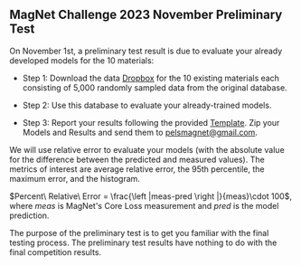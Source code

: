## MagNet Challenge 2023 November Preliminary Test

On November 1st, a preliminary test result is due to evaluate your already developed models for the 10 materials: 

- Step 1: Download the data [Dropbox](https://www.dropbox.com/sh/4ppuzu7z4ky3m6l/AAApqXcxr_Fnr5x9f5qDr8j8a?dl=0) for the 10 existing materials each consisting of 5,000 randomly sampled data from the original database.

- Step 2: Use this database to evaluate your already-trained models.

- Step 3: Report your results following the provided [Template](PretestResultsPDF.pdf). Zip your Models and Results and send them to pelsmagnet@gmail.com.

We will use relative error to evaluate your models (with the absolute value for the difference between the predicted and measured values). The metrics of interest are average relative error, the 95th percentile, the maximum error, and the histogram.

$Percent\ Relative\  Error = \frac{\left |meas-pred \right |}{meas}\cdot 100$, where $meas$ is MagNet's Core Loss measurement and $pred$ is the model prediction.

The purpose of the preliminary test is to get you familiar with the final testing process. The preliminary test results have nothing to do with the final competition results. 
